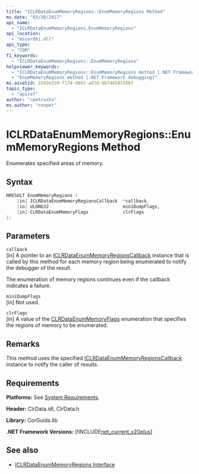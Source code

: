 ```yaml
---
title: "ICLRDataEnumMemoryRegions::EnumMemoryRegions Method"
ms.date: "03/30/2017"
api_name: 
  - "ICLRDataEnumMemoryRegions.EnumMemoryRegions"
api_location: 
  - "mscordbi.dll"
api_type: 
  - "COM"
f1_keywords: 
  - "ICLRDataEnumMemoryRegions::EnumMemoryRegions"
helpviewer_keywords: 
  - "ICLRDataEnumMemoryRegions::EnumMemoryRegions method [.NET Framework debugging]"
  - "EnumMemoryRegions method [.NET Framework debugging]"
ms.assetid: 22d2e339-f174-40b5-a478-0b744501566f
topic_type: 
  - "apiref"
author: "rpetrusha"
ms.author: "ronpet"
---
```

# ICLRDataEnumMemoryRegions::EnumMemoryRegions Method
Enumerates specified areas of memory.  
  
## Syntax  
  
```cpp  
HRESULT EnumMemoryRegions (  
    [in] ICLRDataEnumMemoryRegionsCallback  *callback,  
    [in] ULONG32                            miniDumpFlags,  
    [in] CLRDataEnumMemoryFlags             clrFlags  
);  
```  
  
## Parameters  
 `callback`  
 [in] A pointer to an [ICLRDataEnumMemoryRegionsCallback](../../../../docs/framework/unmanaged-api/debugging/iclrdataenummemoryregionscallback-interface.md) instance that is called by this method for each memory region being enumerated to notify the debugger of the result.  
  
 The enumeration of memory regions continues even if the callback indicates a failure.  
  
 `miniDumpFlags`  
 [in] Not used.  
  
 `clrFlags`  
 [in] A value of the [CLRDataEnumMemoryFlags](../../../../docs/framework/unmanaged-api/debugging/clrdataenummemoryflags-enumeration.md) enumeration that specifies the regions of memory to be enumerated.  
  
## Remarks  
 This method uses the specified [ICLRDataEnumMemoryRegionsCallback](../../../../docs/framework/unmanaged-api/debugging/iclrdataenummemoryregionscallback-interface.md) instance to notify the caller of results.  
  
## Requirements  
 **Platforms:** See [System Requirements](../../../../docs/framework/get-started/system-requirements.md).  
  
 **Header:** ClrData.idl, ClrData.h  
  
 **Library:** CorGuids.lib  
  
 **.NET Framework Versions:** [!INCLUDE[net_current_v20plus](../../../../includes/net-current-v20plus-md.md)]  
  
## See also

- [ICLRDataEnumMemoryRegions Interface](../../../../docs/framework/unmanaged-api/debugging/iclrdataenummemoryregions-interface.md)
